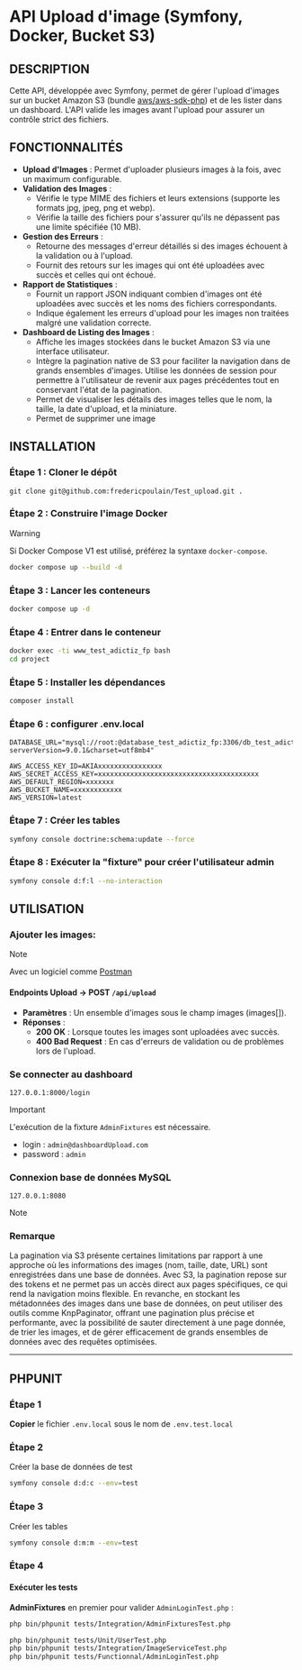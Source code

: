 # API Upload d'image (Symfony, Docker, Bucket S3)

## DESCRIPTION
Cette API, développée avec Symfony, permet de gérer l'upload d'images sur un bucket Amazon S3 (bundle [aws/aws-sdk-php](https://packagist.org/packages/aws/aws-sdk-php)) et de les lister dans un dashboard. L'API valide les images avant l'upload pour assurer un contrôle strict des fichiers.


## FONCTIONNALITÉS
- **Upload d'Images** : Permet d'uploader plusieurs images à la fois, avec un maximum configurable.
- **Validation des Images** :
  - Vérifie le type MIME des fichiers et leurs extensions (supporte les formats jpg, jpeg, png et webp).
  - Vérifie la taille des fichiers pour s'assurer qu'ils ne dépassent pas une limite spécifiée (10 MB).
- **Gestion des Erreurs** :
  - Retourne des messages d'erreur détaillés si des images échouent à la validation ou à l'upload.
  - Fournit des retours sur les images qui ont été uploadées avec succès et celles qui ont échoué.
- **Rapport de Statistiques** :
  - Fournit un rapport JSON indiquant combien d'images ont été uploadées avec succès et les noms des fichiers correspondants.
  - Indique également les erreurs d'upload pour les images non traitées malgré une validation correcte.
- **Dashboard de Listing des Images** :
  - Affiche les images stockées dans le bucket Amazon S3 via une interface utilisateur.
  - Intègre la pagination native de S3 pour faciliter la navigation dans de grands ensembles d'images. Utilise les données de session pour permettre à l'utilisateur de revenir aux pages précédentes tout en conservant l'état de la pagination.
  - Permet de visualiser les détails des images telles que le nom, la taille, la date d'upload, et la miniature.
  - Permet de supprimer une image




## INSTALLATION



### Étape 1 : Cloner le dépôt
```
git clone git@github.com:fredericpoulain/Test_upload.git .
```
### Étape 2 : Construire l'image Docker
> [!WARNING]
> Si Docker Compose V1 est utilisé, préférez la syntaxe `docker-compose`.
```bash
docker compose up --build -d
```

### Étape 3 : Lancer les conteneurs
```bash
docker compose up -d
```

### Étape 4 : Entrer dans le conteneur
```bash
docker exec -ti www_test_adictiz_fp bash
cd project
```
### Étape 5 : Installer les dépendances
```bash
composer install
```

### Étape 6 : configurer .env.local
```
DATABASE_URL="mysql://root:@database_test_adictiz_fp:3306/db_test_adictiz_fp?serverVersion=9.0.1&charset=utf8mb4"

AWS_ACCESS_KEY_ID=AKIAxxxxxxxxxxxxxxxx
AWS_SECRET_ACCESS_KEY=xxxxxxxxxxxxxxxxxxxxxxxxxxxxxxxxxxxxxxxx
AWS_DEFAULT_REGION=xxxxxxx
AWS_BUCKET_NAME=xxxxxxxxxxxx
AWS_VERSION=latest
```


### Étape 7 : Créer les tables
```bash
symfony console doctrine:schema:update --force
```

### Étape 8 : Exécuter la "fixture" pour créer l'utilisateur admin
```bash
symfony console d:f:l --no-interaction
```


## UTILISATION

### Ajouter les images: 
> [!NOTE]
> Avec un logiciel comme [Postman](https://www.postman.com/)
#### Endpoints Upload -> POST `/api/upload`
- **Paramètres** : Un ensemble d'images sous le champ images (images[]).
- **Réponses** :
  - **200 OK** : Lorsque toutes les images sont uploadées avec succès.
  - **400 Bad Request** : En cas d'erreurs de validation ou de problèmes lors de l'upload.

### Se connecter au dashboard
`127.0.0.1:8000/login`

> [!IMPORTANT]
> L'exécution de la fixture `AdminFixtures` est nécessaire.

- login : `admin@dashboardUpload.com`
- password : `admin`
### Connexion base de données MySQL
`127.0.0.1:8080`

> [!NOTE]
> ### Remarque
> La pagination via S3 présente certaines limitations par rapport à une approche où les informations des images (nom, taille, date, URL) sont enregistrées dans une base de données. Avec S3, la pagination repose sur des tokens et ne permet pas un accès direct aux pages spécifiques, ce qui rend la navigation moins flexible. En revanche, en stockant les métadonnées des images dans une base de données, on peut utiliser des outils comme KnpPaginator, offrant une pagination plus précise et performante, avec la possibilité de sauter directement à une page donnée, de trier les images, et de gérer efficacement de grands ensembles de données avec des requêtes optimisées.

****************

## PHPUNIT

### Étape 1
**Copier** le fichier `.env.local` sous le nom de `.env.test.local`

### Étape 2
Créer la base de données de test

```bash
symfony console d:d:c --env=test
```
### Étape 3
Créer les tables

```bash
symfony console d:m:m --env=test
```

### Étape 4
#### Exécuter les tests

**AdminFixtures** en premier pour valider `AdminLoginTest.php` : 
```bash
php bin/phpunit tests/Integration/AdminFixturesTest.php
```

```bash
php bin/phpunit tests/Unit/UserTest.php
php bin/phpunit tests/Integration/ImageServiceTest.php
php bin/phpunit tests/Functionnal/AdminLoginTest.php
```
